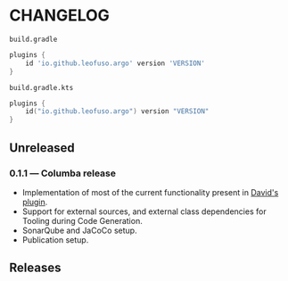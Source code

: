 # CHANGELOG

`build.gradle`
```groovy
plugins {
    id 'io.github.leofuso.argo' version 'VERSION'   
}

```

`build.gradle.kts`
```kotlin
plugins {
    id("io.github.leofuso.argo") version "VERSION"   
}
```

## Unreleased

### 0.1.1 ― Columba release
* Implementation of most of the current functionality present in [David's plugin](https://github.com/davidmc24/gradle-avro-plugin). 
* Support for external sources, and external class dependencies for Tooling during Code Generation.
* SonarQube and JaCoCo setup.
* Publication setup.

## Releases
